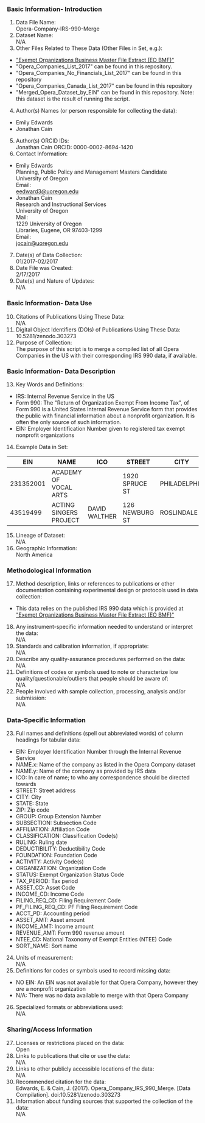 ### Basic Information- Introduction
1. Data File Name:   
  Opera-Company-IRS-990-Merge
2. Dataset Name:   
  N/A
3. Other Files Related to These Data (Other Files in Set, e.g.):  
  * ["Exempt Organizations Business Master File Extract (EO BMF)"](https://www.irs.gov/charities-non-profits/exempt-organizations-business-master-file-extract-eo-bmf)
  * "Opera_Companies_List_2017" can be found in this repository. 
  * "Opera_Companies_No_Financials_List_2017" can be found in this repository
  * "Opera_Companies_Canada_List_2017" can be found in this repository
  * "Merged_Opera_Dataset_by_EIN" can be found in this repository. Note: this dataset is the result of running the script. 
4. Author(s) Names (or person responsible for collecting the data):   
  * Emily Edwards
  * Jonathan Cain 
5. Author(s) ORCID IDs:   
  Jonathan Cain
  ORCID: 0000-0002-8694-1420
6. Contact Information:   
  * Emily Edwards  
  Planning, Public Policy and Management Masters Candidate  
  University of Oregon  
  Email:   
    eedward3@uoregon.edu  
  * Jonathan Cain  
  Research and Instructional Services  
  University of Oregon  
  Mail:  
    1229 University of Oregon   
    Libraries, Eugene, OR 97403-1299  
  Email:   
    jocain@uoregon.edu  
7. Date(s) of Data Collection:  
  01/2017-02/2017  
8. Date File was Created:  
  2/17/2017  
9. Date(s) and Nature of Updates:   
  N/A

### Basic Information- Data Use
10. Citations of Publications Using These Data:   
  N/A
11. Digital Object Identifiers (DOIs) of Publications Using These Data:   
  10.5281/zenodo.303273
12. Purpose of Collection:  
  The purpose of this script is to merge a compiled list of all Opera Companies in the US with their corresponding IRS 990 data, if available. 

### Basic Information- Data Description
13. Key Words and Definitions:  
  * IRS: Internal Revenue Service in the US
  * Form 990: The "Return of Organization Exempt From Income Tax", of Form 990 is a United States Internal Revenue Service form that provides the public with financial information about a nonprofit organization. It is often the only source of such information.
  * EIN: Employer Identification Number given to registered tax exempt nonprofit organizations
14. Example Data in Set:   

| EIN | NAME | ICO | STREET | CITY | STATE | ZIP | GROUP | SUBSECTION | AFFILIATION | CLASSIFICATION | ETC... |  
| --- | --- | --- | --- | --- | --- | --- | --- | --- | --- | --- | --- |  
| 231352001 | ACADEMY OF VOCAL ARTS |   | 1920 SPRUCE ST | PHILADELPHIA | PA | 19103-6613 | 0  | 3  | 3  | 1000 |   |   
| 43519499 | ACTING SINGERS PROJECT | DAVID WALTHER | 126 NEWBURG ST | ROSLINDALE | MA | 02131-3319 | 0 | 3 | 3 | 2000|   |

15. Lineage of Dataset:   
  N/A
16. Geographic Information:   
  North America

### Methodological Information
17. Method description, links or references to publications or other documentation containing experimental design or protocols used in data collection:  
  * This data relies on the published IRS 990 data which is provided at ["Exempt Organizations Business Master File Extract (EO BMF)"](https://www.irs.gov/charities-non-profits/exempt-organizations-business-master-file-extract-eo-bmf)
18. Any instrument-specific information needed to understand or interpret the data:   
  N/A
19. Standards and calibration information, if appropriate:   
  N/A
20. Describe any quality-assurance procedures performed on the data:   
  N/A
21. Definitions of codes or symbols used to note or characterize low quality/questionable/outliers that people should be aware of:   
  N/A
22. People involved with sample collection, processing, analysis and/or submission:   
  N/A

### Data-Specific Information
23. Full names and definitions (spell out abbreviated words) of column headings for tabular data:  
  * EIN: Employer Identification Number through the Internal Revenue Service
  * NAME.x: Name of the company as listed in the Opera Company dataset
  * NAME.y:	Name of the company as provided by IRS data
  * ICO:	In care of name; to who any correspondence should be directed towards
  * STREET:	Street address
  * CITY:	City
  * STATE:	State
  * ZIP:	Zip code
  * GROUP:	Group Extension Number
  * SUBSECTION:	Subsection Code
  * AFFILIATION:	Affiliation Code
  * CLASSIFICATION:	Classification Code(s)
  * RULING:	Ruling date
  * DEDUCTIBILITY:	Deductibility Code
  * FOUNDATION:	Foundation Code
  * ACTIVITY:	Activity Code(s)
  * ORGANIZATION:	Organization Code
  * STATUS:	Exempt Organization Status Code
  * TAX_PERIOD:	Tax period
  * ASSET_CD:	Asset Code
  * INCOME_CD:	Income Code
  * FILING_REQ_CD:	Filing Requirement Code
  * PF_FILING_REQ_CD:	PF Filing Requirement Code
  * ACCT_PD:	Accounting period
  * ASSET_AMT:	Asset amount
  * INCOME_AMT:	Income amount
  * REVENUE_AMT:	Form 990 revenue amount
  * NTEE_CD:	National Taxonomy of Exempt Entities (NTEE) Code
  * SORT_NAME:	Sort name
24. Units of measurement:   
  N/A
25. Definitions for codes or symbols used to record missing data:  
  * NO EIN: An EIN was not available for that Opera Company, however they *are* a nonprofit organization
  * N/A: There was no data available to merge with that Opera Company
26. Specialized formats or abbreviations used:   
  N/A

### Sharing/Access Information
27.	Licenses or restrictions placed on the data:   
  Open
28.	Links to publications that cite or use the data:   
  N/A
29.	Links to other publicly accessible locations of the data:   
  N/A
30.	Recommended citation for the data:  
Edwards, E. & Cain, J. (2017). Opera_Company_IRS_990_Merge. [Data Compilation]. doi:10.5281/zenodo.303273
31.	Information about funding sources that supported the collection of the data:   
  N/A
